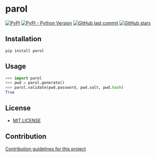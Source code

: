# parol

[![PyPI](https://img.shields.io/pypi/v/parol)](https://pypi.org/project/parol/)
[![PyPI - Python Version](https://img.shields.io/pypi/pyversions/parol)](https://www.python.org/downloads/)
[![GitHub last commit](https://img.shields.io/github/last-commit/daxartio/parol)](https://github.com/daxartio/parol)
[![GitHub stars](https://img.shields.io/github/stars/daxartio/parol?style=social)](https://github.com/daxartio/parol)

## Installation

```
pip install parol
```

## Usage

```python
>>> import parol
>>> pwd = parol.generate()
>>> parol.validate(pwd.password, pwd.salt, pwd.hash)
True

```

## License

* [MIT LICENSE](LICENSE)

## Contribution

[Contribution guidelines for this project](CONTRIBUTING.md)

